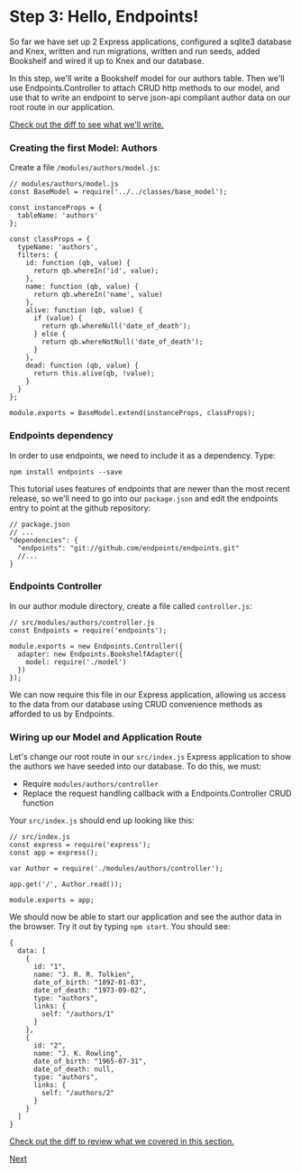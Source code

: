 # Step 3: Hello, Endpoints!

So far we have set up 2 Express applications, configured a
sqlite3 database and Knex, written and run migrations, written
and run seeds, added Bookshelf and wired it up to Knex and our
database.

In this step, we'll write a Bookshelf model for our authors
table. Then we'll use Endpoints.Controller to attach CRUD http
methods to our model, and use that to write an endpoint to
serve json-api compliant author data on our root route in our 
application.

[Check out the diff to see what we'll write.](https://github.com/endpoints/tutorial/commit/c7cf197f9c1988b4a4c6f82ee77750119b15ed74)

### Creating the first Model: Authors

Create a file `/modules/authors/model.js`:

  
    // modules/authors/model.js
    const BaseModel = require('../../classes/base_model');

    const instanceProps = {
      tableName: 'authors'
    };

    const classProps = {
      typeName: 'authors',
      filters: {
        id: function (qb, value) {
          return qb.whereIn('id', value);
        },
        name: function (qb, value) {
          return qb.whereIn('name', value)
        },
        alive: function (qb, value) {
          if (value) {
            return qb.whereNull('date_of_death');
          } else {
            return qb.whereNotNull('date_of_death');
          }
        },
        dead: function (qb, value) {
          return this.alive(qb, !value);
        }
      }
    };
  
    module.exports = BaseModel.extend(instanceProps, classProps);


### Endpoints dependency

In order to use endpoints, we need to include it as a dependency.
Type:

`npm install endpoints --save`

This tutorial uses features of endpoints that are newer than the
most recent release, so we'll need to go into our `package.json`
and edit the endpoints entry to point at the github repository:


    // package.json
    // ...
    "dependencies": {
      "endpoints": "git://github.com/endpoints/endpoints.git"
      //...
    }


### Endpoints Controller

In our author module directory, create a file called
`controller.js`:


    // src/modules/authors/controller.js
    const Endpoints = require('endpoints');

    module.exports = new Endpoints.Controller({
      adapter: new Endpoints.BookshelfAdapter({
        model: require('./model')
      })
    });


We can now require this file in our Express application, allowing us
access to the data from our database using CRUD convenience methods
as afforded to us by Endpoints.


### Wiring up our Model and Application Route

Let's change our root route in our `src/index.js` 
Express application to show the authors we have seeded into our 
database. To do this, we must:

- Require `modules/authors/controller`
- Replace the request handling callback with a Endpoints.Controller CRUD function
    
Your `src/index.js` should end up looking like this:
    
    
    // src/index.js
    const express = require('express');
    const app = express();

    var Author = require('./modules/authors/controller');

    app.get('/', Author.read());

    module.exports = app; 


We should now be able to start our application and see the author 
data in the browser. Try it out by typing `npm start`. You should see:


    {
      data: [
        {
          id: "1",
          name: "J. R. R. Tolkien",
          date_of_birth: "1892-01-03",
          date_of_death: "1973-09-02",
          type: "authors",
          links: {
            self: "/authors/1"
          }
        },
        {
          id: "2",
          name: "J. K. Rowling",
          date_of_birth: "1965-07-31",
          date_of_death: null,
          type: "authors",
          links: {
            self: "/authors/2"
          }
        }
      ]
    }


[Check out the diff to review what we covered in this section.](https://github.com/endpoints/tutorial/commit/c7cf197f9c1988b4a4c6f82ee77750119b15ed74)

[Next](/tutorial/step-4)
